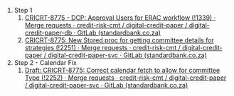 


1. Step 1
	1. [CRICRT-8775 - DCP: Approval Users for ERAC workflow (!1339) · Merge requests · credit-risk-cmt / digital-credit-paper / digital-credit-paper-db · GitLab (standardbank.co.za)](https://gitlab.standardbank.co.za/credit-risk-cmt/digital-credit-paper/digital-credit-paper-db/-/merge_requests/1339)
	2. [CRICRT-8775: New Stored proc for getting committee details for strategies (!2251) · Merge requests · credit-risk-cmt / digital-credit-paper / digital-credit-paper-svc · GitLab (standardbank.co.za)](https://gitlab.standardbank.co.za/credit-risk-cmt/digital-credit-paper/digital-credit-paper-svc/-/merge_requests/2251)
2. Step 2 - Calendar Fix
	1. [Draft: CRICRT-8775: Correct calendar fetch to allow for committee Type (!2252) · Merge requests · credit-risk-cmt / digital-credit-paper / digital-credit-paper-svc · GitLab (standardbank.co.za)](https://gitlab.standardbank.co.za/credit-risk-cmt/digital-credit-paper/digital-credit-paper-svc/-/merge_requests/2252)
